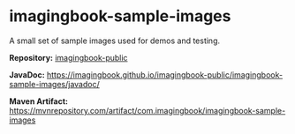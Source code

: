 # imagingbook-sample-images

A small set of sample images used for demos and testing.

**Repository:** [imagingbook-public](https://github.com/imagingbook/imagingbook-public)

**JavaDoc:** https://imagingbook.github.io/imagingbook-public/imagingbook-sample-images/javadoc/

**Maven Artifact:** https://mvnrepository.com/artifact/com.imagingbook/imagingbook-sample-images
